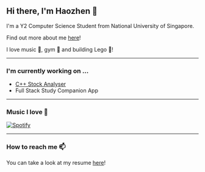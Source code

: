 ## Hi there, I'm Haozhen 👋

I'm a Y2 Computer Science Student from National University of Singapore. 

Find out more about me [here]()!

I love music 🎵, gym 💪 and building Lego 🧱!


---

### I'm currently working on ...

* [C++ Stock Analyser]()
* Full Stack Study Companion App 

---

### Music I love 🎤 

[![Spotify](https://wang-h-z.vercel.app/api/spotify)](https://open.spotify.com/user/haozhen)

---

### How to reach me 📫

You can take a look at my resume [here]()!


